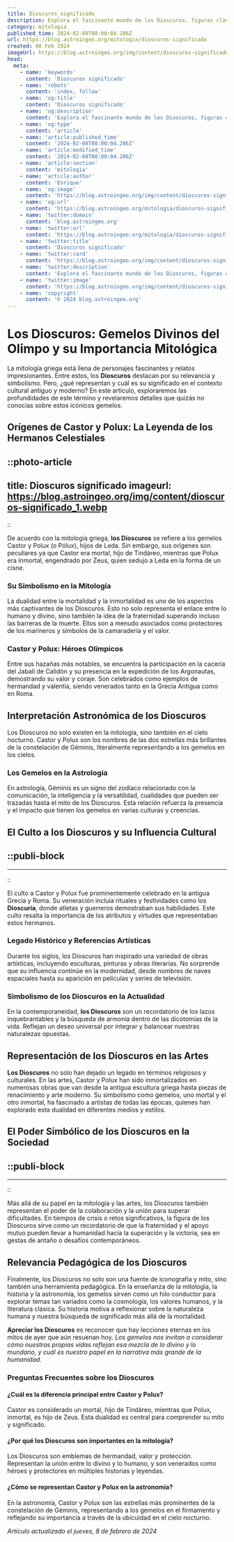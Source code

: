 ```yaml
---
title: Dioscuros significado
description: Explora el fascinante mundo de los Dioscuros, figuras clave de la mitología. Descubre su significado e impacto en la antigua cultura griega.
category: mitologia
published_time: 2024-02-08T08:00:04.286Z
url: https://blog.astroingeo.org/mitologia/dioscuros-significado
created: 08 Feb 2024
imageUrl: https://blog.astroingeo.org/img/content/dioscuros-significado_1.webp
head:
  meta:
    - name: 'keywords'
      content: 'Dioscuros significado'
    - name: 'robots'
      content: 'index, follow'
    - name: 'og:title'
      content: 'Dioscuros significado'
    - name: 'og:description'
      content: 'Explora el fascinante mundo de los Dioscuros, figuras clave de la mitología. Descubre su significado e impacto en la antigua cultura griega.'
    - name: 'og:type'
      content: 'article'
    - name: 'article:published_time'
      content: '2024-02-08T08:00:04.286Z'
    - name: 'article:modified_time'
      content: '2024-02-08T08:00:04.286Z'
    - name: 'article:section'
      content: 'mitologia'
    - name: 'article:author'
      content: 'Enrique'
    - name: 'og:image'
      content: 'https://blog.astroingeo.org/img/content/dioscuros-significado_1.webp'
    - name: 'og:url'
      content: 'https://blog.astroingeo.org/mitologia/dioscuros-significado'
    - name: 'twitter:domain'
      content: 'blog.astroingeo.org'
    - name: 'twitter:url'
      content: 'https://blog.astroingeo.org/mitologia/dioscuros-significado'
    - name: 'twitter:title'
      content: 'Dioscuros significado'
    - name: 'twitter:card'
      content: 'https://blog.astroingeo.org/img/content/dioscuros-significado_1.webp'
    - name: 'twitter:description'
      content: 'Explora el fascinante mundo de los Dioscuros, figuras clave de la mitología. Descubre su significado e impacto en la antigua cultura griega.'
    - name: 'twitter:image'
      content: 'https://blog.astroingeo.org/img/content/dioscuros-significado_1.webp'
    - name: 'copyright'
      content: '© 2024 blog.astroingeo.org'
---
```

# Los Dioscuros: Gemelos Divinos del Olimpo y su Importancia Mitológica

La mitología griega está llena de personajes fascinantes y relatos impresionantes. Entre estos, los **Dioscuros** destacan por su relevancia y simbolismo. Pero, ¿qué representan y cuál es su significado en el contexto cultural antiguo y moderno? En este artículo, exploraremos las profundidades de este término y revelaremos detalles que quizás no conocías sobre estos icónicos gemelos.

## Orígenes de Castor y Polux: La Leyenda de los Hermanos Celestiales


::photo-article
---
title: Dioscuros significado
imageurl: https://blog.astroingeo.org/img/content/dioscuros-significado_1.webp
---
::



De acuerdo con la mitología griega, **los Dioscuros** se refiere a los gemelos Castor y Polux (o Pólux), hijos de Leda. Sin embargo, sus orígenes son peculiares ya que Castor era mortal, hijo de Tindáreo, mientras que Polux era inmortal, engendrado por Zeus, quien sedujo a Leda en la forma de un cisne.

### Su Simbolismo en la Mitología

La dualidad entre la mortalidad y la inmortalidad es uno de los aspectos más captivantes de los Dioscuros. Esto no solo representa el enlace entre lo humano y divino, sino también la idea de la fraternidad superando incluso las barreras de la muerte. Ellos son a menudo asociados como protectores de los marineros y símbolos de la camaradería y el valor.

### Castor y Polux: Héroes Olímpicos

Entre sus hazañas más notables, se encuentra la participación en la cacería del Jabalí de Calidón y su presencia en la expedición de los Argonautas, demostrando su valor y coraje. Son celebrados como ejemplos de hermandad y valentía, siendo venerados tanto en la Grecia Antigua como en Roma.

## Interpretación Astronómica de los Dioscuros

Los Dioscuros no solo existen en la mitología, sino también en el cielo nocturno. Castor y Polux son los nombres de las dos estrellas más brillantes de la constelación de Géminis, literalmente representando a los gemelos en los cielos.

### Los Gemelos en la Astrología

En astrología, Géminis es un signo del zodíaco relacionado con la comunicación, la inteligencia y la versatilidad, cualidades que pueden ser trazadas hasta el mito de los Dioscuros. Esta relación refuerza la presencia y el impacto que tienen los gemelos en varias culturas y creencias.

## El Culto a los Dioscuros y su Influencia Cultural


  ::publi-block
  ---
  ---
  ::
  
  

El culto a Castor y Polux fue prominentemente celebrado en la antigua Grecia y Roma. Su veneración incluía rituales y festividades como los **Dioscuria**, donde atletas y guerreros demostraban sus habilidades. Este culto resalta la importancia de los atributos y virtudes que representaban estos hermanos.

### Legado Histórico y Referencias Artísticas

Durante los siglos, los Dioscuros han inspirado una variedad de obras artísticas, incluyendo esculturas, pinturas y obras literarias. No sorprende que su influencia continúe en la modernidad, desde nombres de naves espaciales hasta su aparición en películas y series de televisión.

### Simbolismo de los Dioscuros en la Actualidad

En la contemporaneidad, **los Dioscuros** son un recordatorio de los lazos inquebrantables y la búsqueda de armonía dentro de las dicotomías de la vida. Reflejan un deseo universal por integrar y balancear nuestras naturalezas opuestas.

## Representación de los Dioscuros en las Artes

**Los Dioscuros** no solo han dejado un legado en términos religiosos y culturales. En las artes, Castor y Polux han sido inmortalizados en numerosas obras que van desde la antigua escultura griega hasta piezas de renacimiento y arte moderno. Su simbolismo como gemelos, uno mortal y el otro inmortal, ha fascinado a artistas de todas las épocas, quienes han explorado esta dualidad en diferentes medios y estilos.

## El Poder Simbólico de los Dioscuros en la Sociedad


  ::publi-block
  ---
  ---
  ::
  
  

Más allá de su papel en la mitología y las artes, los Dioscuros también representan el poder de la colaboración y la unión para superar dificultades. En tiempos de crisis o retos significativos, la figura de los Dioscuros sirve como un recordatorio de que la fraternidad y el apoyo mutuo pueden llevar a humanidad hacia la superación y la victoria, sea en gestas de antaño o desafíos contemporáneos.

## Relevancia Pedagógica de los Dioscuros

Finalmente, los Dioscuros no solo son una fuente de iconografía y mito, sino también una herramienta pedagógica. En la enseñanza de la mitología, la historia y la astronomía, los gemelos sirven como un hilo conductor para explorar temas tan variados como la cosmología, los valores humanos, y la literatura clásica. Su historia motiva a reflexionar sobre la naturaleza humana y nuestra búsqueda de significado más allá de la mortalidad.

**Apreciar los Dioscuros** es reconocer que hay lecciones eternas en los mitos de ayer que aún resuenan hoy. _Los gemelos nos invitan a considerar cómo nuestras propias vidas reflejan esa mezcla de lo divino y lo mundano, y cuál es nuestro papel en la narrativa más grande de la humanidad._

### Preguntas Frecuentes sobre los Dioscuros

#### ¿Cuál es la diferencia principal entre Castor y Polux?

Castor es considerado un mortal, hijo de Tindáreo, mientras que Polux, inmortal, es hijo de Zeus. Esta dualidad es central para comprender su mito y significado.

#### ¿Por qué los Dioscuros son importantes en la mitología?

Los Dioscuros son emblemas de hermandad, valor y protección. Representan la unión entre lo divino y lo humano, y son venerados como héroes y protectores en múltiples historias y leyendas.

#### ¿Cómo se representan Castor y Polux en la astronomía?

En la astronomía, Castor y Polux son las estrellas más prominentes de la constelación de Géminis, representando a los gemelos en el firmamento y reflejando su importancia a través de la ubicuidad en el cielo nocturno.

_Artículo actualizado el jueves, 8 de febrero de 2024_